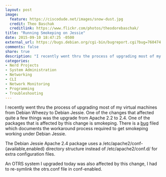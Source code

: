 ```yaml
---
layout: post
image:
  feature: https://ciscodude.net/images/snow-dust.jpg
  credit: Theo Baschak
  creditlink: https://www.flickr.com/photos/theodorebaschak/
title: "Running Smokeping on Jessie"
date: 2015-09-10 18:47:25 -0500
external_url: https://bugs.debian.org/cgi-bin/bugreport.cgi?bug=760474
comments: false
share: true
description: "I recently went thru the process of upgrading most of my virtual machines from Debian Wheezy to Debian Jessie. One of the changes that affected quite a few things was the upgrade from Apache 2.2 to 2.4. One of the packages that is affected by this change is smokeping."
categories: 
- Nerd Projects
- System Administration
- Networking
- CLI
- Network Monitoring
- Programming
- Troubleshooting
---
```

I recently went thru the process of upgrading most of my virtual machines from Debian Wheezy to Debian Jessie. One of the changes that affected quite a few things was the upgrade from Apache 2.2 to 2.4. One of the packages that is affected by this change is smokeping. There is a [bug](https://bugs.debian.org/cgi-bin/bugreport.cgi?bug=760474) filed which documents the workaround process required to get smokeping working under Debian Jessie.

The Debian Jessie Apache 2.4 package uses a /etc/apache2/conf-{available,enabled} directory structure instead of /etc/apache2/conf.d/ for extra configuration files. 

An OTRS system I upgraded today was also affected by this change, I had to re-symlink the otrs.conf file in conf-enabled.
